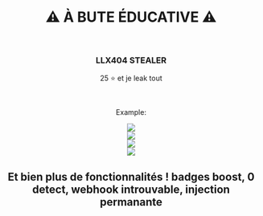 <div align="center">
  <h1>⚠ À BUTE ÉDUCATIVE ⚠</h1><BR>
  <h3>LLX404 STEALER</h3>
  <p>25 ⭐ et je leak tout<p>
  <br>
  <p>Example:</p>
  <img src="https://cdn.discordapp.com/attachments/284707525620662272/1009432281548587069/unknown.png">
<br>
<img src="https://cdn.discordapp.com/attachments/284707525620662272/1009431487814320189/unknown.png">
<br>
<img src="https://cdn.discordapp.com/attachments/284707525620662272/1009431643964055642/unknown.png">
<br>
<img src="https://cdn.discordapp.com/attachments/284707525620662272/1009431853159157822/unknown.png">
<br>
<h2>Et bien plus de fonctionnalités ! badges boost, 0 detect, webhook introuvable, injection permanante</h2>
</div>
